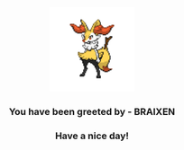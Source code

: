 <p align="center">
            <img src="https://raw.githubusercontent.com/PokeAPI/sprites/master/sprites/pokemon/654.png" width="150" height="150">
          </p>
          <h3 align="center">You have been greeted by - <b>BRAIXEN</b></h3>
          <h3 align="center">Have a nice day!</h3>
